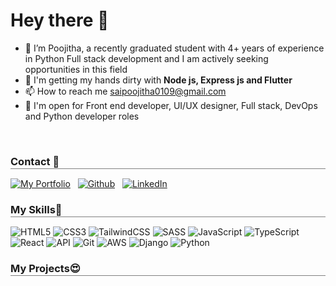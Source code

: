 # Hey there 👋

- 👀 I’m Poojitha, a recently graduated student with 4+ years of experience in Python Full stack development and I am actively seeking opportunities in this field
- 🧠 I'm getting my hands dirty with **Node js, Express js and Flutter**
- 📫 How to reach me saipoojitha0109@gmail.com
- 🤝 I'm open for Front end developer, UI/UX designer, Full stack, DevOps and Python developer roles
<br>
<h3 style="border-bottom: 0.5px solid gray;margin-bottom: 15px;padding-bottom: 1px;font-weight: bold;">Contact 🤙</h3>

[![My Portfolio](https://img.shields.io/badge/Portfolio-%23000000.svg?style=for-the-badge&logo=firefox&logoColor=#FF7139)](http://poojithaportfolio.netlify.app)
&nbsp;
[![Github](https://img.shields.io/badge/github-%23121011.svg?style=for-the-badge&logo=github&logoColor=white)](https://github.com/Poojitha0109)
&nbsp;
[![LinkedIn](https://img.shields.io/badge/linkedin-%230077B5.svg?style=for-the-badge&logo=linkedin&logoColor=white)](https://www.linkedin.com/in/saipoojitha/)

<h3 style="border-bottom: 0.5px solid gray;margin-bottom: 15px;padding-bottom: 1px;font-weight: bold;">My Skills🚀</h3>

![HTML5](https://img.shields.io/badge/html5-%23E34F26.svg?style=for-the-badge&logo=html5&logoColor=white)
![CSS3](https://img.shields.io/badge/css3-%231572B6.svg?style=for-the-badge&logo=css3&logoColor=white)
![TailwindCSS](https://img.shields.io/badge/tailwindcss-%2338B2AC.svg?style=for-the-badge&logo=tailwind-css&logoColor=white)
![SASS](https://img.shields.io/badge/SASS-hotpink.svg?style=for-the-badge&logo=SASS&logoColor=white)
![JavaScript](https://img.shields.io/badge/javascript-%23323330.svg?style=for-the-badge&logo=javascript&logoColor=%23F7DF1E)
![TypeScript](https://img.shields.io/badge/typescript-%23007ACC.svg?style=for-the-badge&logo=typescript&logoColor=white)
![React](https://img.shields.io/badge/react-%2320232a.svg?style=for-the-badge&logo=react&logoColor=%2361DAFB)
![API](https://img.shields.io/badge/API-%2320232a.svg?style=for-the-badge&logo=API&logoColor=%2361DAFB)
![Git](https://img.shields.io/badge/git-%23F05033.svg?style=for-the-badge&logo=git&logoColor=white)
![AWS](https://img.shields.io/badge/AWS-black?style=for-the-badge&logo=AWS&logoColor=white)
![Django](https://img.shields.io/badge/Django-%230175C2.svg?style=for-the-badge&logo=Django&logoColor=white)
![Python](https://img.shields.io/badge/python-%23121011.svg?style=for-the-badge&logo=Python&logoColor=white)
<br>
<h3 style="border-bottom: 0.5px solid gray;margin-bottom: 15px;padding-bottom: 1px;font-weight: bold;">My Projects😍</h3>



